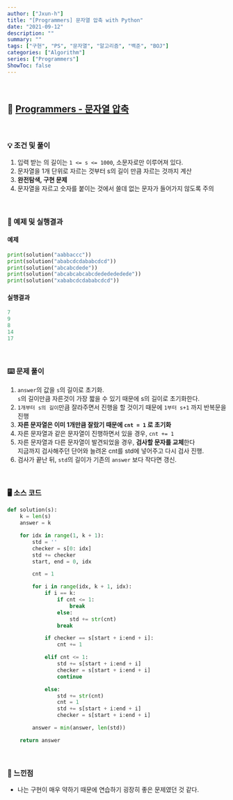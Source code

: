 ```yaml
---
author: ["Jxun-h"]
title: "[Programmers] 문자열 압축 with Python"
date: "2021-09-12"
description: ""
summary: ""
tags: ["구현", "PS", "문자열", "알고리즘", "백준", "BOJ"]
categories: ["Algorithm"]
series: ["Programmers"]
ShowToc: false
---
```


<br>

## 📌 <a href="https://programmers.co.kr/learn/courses/30/lessons/60057" target="_blank">Programmers - 문자열 압축</a>

<br>

### 💡 조건 및 풀이

1.  입력 받는 의 길이는 `1 <= s <= 1000`, 소문자로만 이루어져 있다.
2.  문자열을 1개 단위로 자르는 것부터 s의 길이 만큼 자르는 것까지 계산
3.  **완전탐색, 구현 문제**
4.  문자열을 자르고 숫자를 붙이는 것에서 쓸데 없는 문자가 들어가지 않도록 주의

<br>

### 🔖 예제 및 실행결과

#### 예제

```python
print(solution("aabbaccc"))
print(solution("ababcdcdababcdcd"))
print(solution("abcabcdede"))
print(solution("abcabcabcabcdededededede"))
print(solution("xababcdcdababcdcd"))
```

#### 실행결과

```python
7
9
8
14
17
```

<br>

### ⌨️ 문제 풀이

1.  `answer`의 값을 `s`의 길이로 초기화.  
    `s`의 길이만큼 자른것이 가장 짧을 수 있기 때문에 s의 길이로 초기화한다.
2.  `1개부터 s의 길이`만큼 잘라주면서 진행을 할 것이기 때문에 `1부터 s+1` 까지 반복문을 진행
3.  **자른 문자열은 이미 1개만큼 잘랐기 때문에 `cnt = 1` 로 초기화**
4.  자른 문자열과 같은 문자열이 진행하면서 있을 경우, `cnt += 1`
5.  자른 문자열과 다른 문자열이 발견되었을 경우, **검사할 문자를 교체**한다  
    지금까지 검사해주던 단어와 늘려온 cnt를 std에 넣어주고 다시 검사 진행.
6.  검사가 끝난 뒤, `std`의 길이가 기존의 `answer` 보다 작다면 갱신.

<br>

### 🖥 소스 코드

```python
def solution(s):
    k = len(s)
    answer = k

    for idx in range(1, k + 1):
        std = ''
        checker = s[0: idx]
        std += checker
        start, end = 0, idx

        cnt = 1

        for i in range(idx, k + 1, idx):
            if i == k:
                if cnt <= 1:
                    break
                else:
                    std += str(cnt)
                break

            if checker == s[start + i:end + i]:
                cnt += 1

            elif cnt <= 1:
                std += s[start + i:end + i]
                checker = s[start + i:end + i]
                continue

            else:
                std += str(cnt)
                cnt = 1
                std += s[start + i:end + i]
                checker = s[start + i:end + i]

        answer = min(answer, len(std))

    return answer
```

<br>

### 💾 느낀점
-   나는 구현이 매우 약하기 때문에 연습하기 굉장히 좋은 문제였던 것 같다.